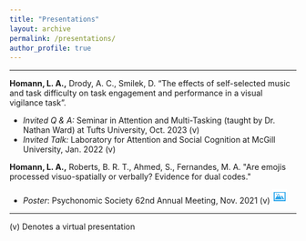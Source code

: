 ```yaml
---
title: "Presentations"
layout: archive
permalink: /presentations/
author_profile: true
---
```

<hr>

**Homann, L. A.,** Drody, A. C., Smilek, D. “The effects of self-selected music and task difficulty on task engagement and performance in a visual vigilance task”.
* *Invited Q & A:* Seminar in Attention and Multi-Tasking (taught by Dr. Nathan Ward) at Tufts University, Oct. 2023 (v)
* *Invited Talk:* Laboratory for Attention and Social Cognition at McGill University, Jan. 2022 (v)

**Homann, L. A.,** Roberts, B. R. T., Ahmed, S., Fernandes, M. A. "Are emojis processed visuo-spatially or verbally? Evidence for dual codes."
* *Poster*: Psychonomic Society 62nd Annual Meeting, Nov. 2021 (v) <a href="/files/EmojisPoster_Psychonomics2021.pdf" target="_blank"><img src="/images/icons/image.png" width="25" height="25"></a>

<hr>

(v) Denotes a virtual presentation


